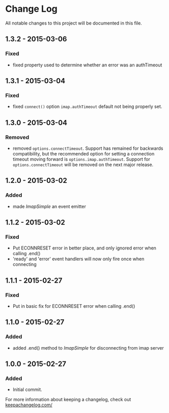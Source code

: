 # Change Log
All notable changes to this project will be documented in this file.

## 1.3.2 - 2015-03-06
### Fixed
 - fixed property used to determine whether an error was an authTimeout

## 1.3.1 - 2015-03-04
### Fixed
 - fixed `connect()` option `imap.authTimeout` default not being properly set.

## 1.3.0 - 2015-03-04
### Removed
 - removed `options.connectTimeout`. Support has remained for backwards compatibility, but the recommended
 option for setting a connection timeout moving forward is `options.imap.authTimeout`. Support for
 `options.connectTimeout` will be removed on the next major release.

## 1.2.0 - 2015-03-02
### Added
 - made *ImapSimple* an event emitter

## 1.1.2 - 2015-03-02
### Fixed
 - Put ECONNRESET error in better place, and only ignored error when calling .end()
 - 'ready' and 'error' event handlers will now only fire once when connecting

## 1.1.1 - 2015-02-27
### Fixed
 - Put in basic fix for ECONNRESET error when calling .end()

## 1.1.0 - 2015-02-27
### Added
 - added .end() method to *ImapSimple* for disconnecting from imap server

## 1.0.0 - 2015-02-27
### Added
 - Initial commit.

For more information about keeping a changelog, check out [keepachangelog.com/](http://keepachangelog.com/)
